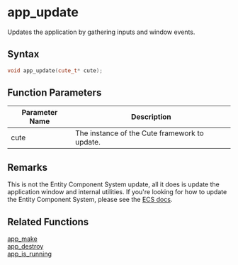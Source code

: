 # app_update

Updates the application by gathering inputs and window events.

## Syntax

```cpp
void app_update(cute_t* cute);
```

## Function Parameters

Parameter Name | Description
--- | ---
cute | The instance of the Cute framework to update.

## Remarks

This is not the Entity Component System update, all it does is update the application window and internal utilities. If you're looking for how to update the Entity Component System, please see the [ECS docs](https://github.com/RandyGaul/cute_framework/blob/master/doc/ecs).

## Related Functions

[app_make](https://github.com/RandyGaul/cute_framework/blob/master/doc/app/app_make.md)  
[app_destroy](https://github.com/RandyGaul/cute_framework/blob/master/doc/app/app_destroy.md)  
[app_is_running](https://github.com/RandyGaul/cute_framework/blob/master/doc/app/app_is_running.md)  
